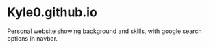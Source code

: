 # Kyle0.github.io
    
Personal website showing background and skills, with google search options in navbar.
